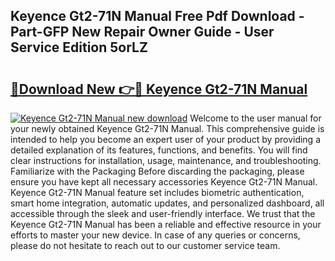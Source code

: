 ## Keyence Gt2-71N Manual Free Pdf Download - Part-GFP New Repair Owner Guide - User Service Edition 5orLZ

# <h2><a href="http://bc12905.oget.top/?id=Keyence+Gt2-71N+Manual">🔗Download New 👉🔴 Keyence Gt2-71N Manual</a></h2>

[![Keyence Gt2-71N Manual new download](https://i.imgur.com/5g1atiW.png)](http://bc12905.oget.top/?id=Keyence+Gt2-71N+Manual)
Welcome to the user manual for your newly obtained Keyence Gt2-71N Manual. This comprehensive guide is intended to help you become an expert user of your product by providing a detailed explanation of its features, functions, and benefits. You will find clear instructions for installation, usage, maintenance, and troubleshooting. Familiarize with the Packaging Before discarding the packaging, please ensure you have kept all necessary accessories Keyence Gt2-71N Manual. Keyence Gt2-71N Manual feature set includes biometric authentication, smart home integration, automatic updates, and personalized dashboard, all accessible through the sleek and user-friendly interface. We trust that the Keyence Gt2-71N Manual has been a reliable and effective resource in your efforts to master your new device. In case of any queries or concerns, please do not hesitate to reach out to our customer service team.
